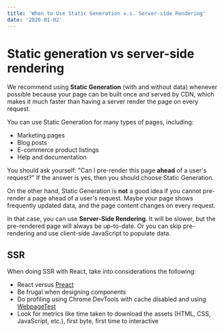 ```yaml
---
title: 'When to Use Static Generation v.s. Server-side Rendering'
date: '2020-01-02'
---
```


# Static generation vs server-side rendering

We recommend using **Static Generation** (with and without data) whenever possible because your page can be built once and served by CDN, which makes it much faster than having a server render the page on every request.

You can use Static Generation for many types of pages, including:

- Marketing pages
- Blog posts
- E-commerce product listings
- Help and documentation

You should ask yourself: "Can I pre-render this page **ahead** of a user's request?" If the answer is yes, then you should choose Static Generation.

On the other hand, Static Generation is **not** a good idea if you cannot pre-render a page ahead of a user's request. Maybe your page shows frequently updated data, and the page content changes on every request.

In that case, you can use **Server-Side Rendering**. It will be slower, but the pre-rendered page will always be up-to-date. Or you can skip pre-rendering and use client-side JavaScript to populate data.

## SSR

When doing SSR with React, take into considerations the following:
- React versus [Preact](https://preactjs.com/)
- Be frugal when designing components
- Do profiling using Chrome DevTools with cache disabled and using [WebpageTest](https://www.webpagetest.org/)
- Look for metrics like time taken to download the assets (HTML, CSS, JavaScript, etc.), first byte, first time to interactive